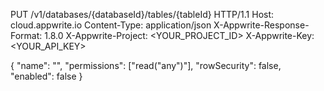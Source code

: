 PUT /v1/databases/{databaseId}/tables/{tableId} HTTP/1.1
Host: cloud.appwrite.io
Content-Type: application/json
X-Appwrite-Response-Format: 1.8.0
X-Appwrite-Project: <YOUR_PROJECT_ID>
X-Appwrite-Key: <YOUR_API_KEY>

{
  "name": "<NAME>",
  "permissions": ["read(\"any\")"],
  "rowSecurity": false,
  "enabled": false
}
